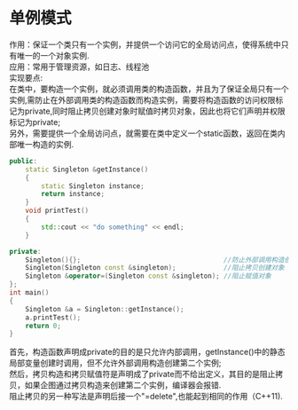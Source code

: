 # 单例模式
作用：保证一个类只有一个实例，并提供一个访问它的全局访问点，使得系统中只有唯一的一个对象实例. <br>
应用：常用于管理资源，如日志、线程池 <br>
实现要点:<br>
在类中，要构造一个实例，就必须调用类的构造函数，并且为了保证全局只有一个实例,需防止在外部调用类的构造函数而构造实例，需要将构造函数的访问权限标记为private,同时阻止拷贝创建对象时赋值时拷贝对象，因此也将它们声明并权限标记为private; <br>
另外，需要提供一个全局访问点，就需要在类中定义一个static函数，返回在类内部唯一构造的实例. <br>
```cpp
public:
    static Singleton &getInstance()
    {
        static Singleton instance;
        return instance;
    }
    void printTest()
    {
        std::cout << "do something" << endl;
    }

private:
    Singleton(){};                                    //防止外部调用构造创建对象
    Singleton(Singleton const &singleton);            //阻止拷贝创建对象
    Singleton &operator=(Singleton const &singleton); //阻止赋值对象
};
int main()
{
    Singleton &a = Singleton::getInstance();
    a.printTest();
    return 0;
}
```
首先，构造函数声明成private的目的是只允许内部调用，getInstance()中的静态局部变量创建时调用，但不允许外部调用构造创建第二个实例; <br>
然后，拷贝构造和拷贝赋值符是声明成了private而不给出定义，其目的是阻止拷贝，如果企图通过拷贝构造来创建第二个实例，编译器会报错.<br>
阻止拷贝的另一种写法是声明后接一个"=delete",也能起到相同的作用（C++11).<br>
